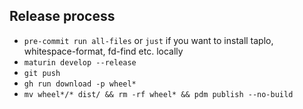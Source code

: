## Release process

- `pre-commit run all-files` or `just` if you want to install taplo, whitespace-format, fd-find etc. locally
- `maturin develop --release`
- `git push`
- `gh run download -p wheel*`
- `mv wheel*/* dist/ && rm -rf wheel* && pdm publish --no-build`

